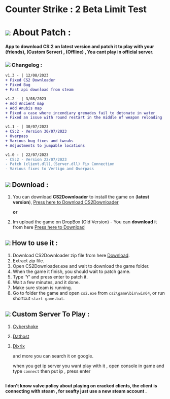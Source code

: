 # Counter Strike : 2 Beta Limit Test


# ![](https://img.icons8.com/?size=60&id=yWtH78otokhy&format=svg) About Patch :
**App to download CS:2 on latest version and patch it to play with your  **(friends)**, **(Custom Server)** , **(Offline)** , You cant play in official server.**

### ![](https://img.icons8.com/?size=60&id=_VsvtdQCsxq4&format=svg) Changelog :

```diff
v1.3 - | 12/08/2023
+ Fixed CS2 Downloader
+ Fixed Bug
+ Fast api download from steam

v1.2 - | 3/08/2023
+ Add Ancient map
+ Add Anubis map
+ Fixed a case where incendiary grenades fail to detonate in water
+ Fixed an issue with round restart in the middle of weapon reloading

v1.1 - | 30/07/2023
+ CS:2 - Version 30/07/2023
+ Overpass
+ Various bug fixes and tweaks
+ Adjustments to jumpable locations

v1.0 - | 22/07/2023
- CS:2 - Version 22/07/2023
- Patch (client.dll),(Server.dll) Fix Connection
- Various fixes to Vertigo and Overpass
```
## ![](https://img.icons8.com/?size=60&id=m2rAYiXkqccX&format=svg) Download :
1) You can download **CS2Downloader** to install the game on (**latest version**), [Press here to Download CS2Downloader](https://github.com/McDaived/CS2-Patch-Access/releases/tag/v1.3)

   **or**
   
3) Im upload the game on DropBox (Old Version) - You can **download** it from here [Press here to Download](https://www.dropbox.com/s/kixx2piu9ilbepa/cs2.zip?dl=0)

## ![](https://img.icons8.com/?size=60&id=qQWURf13xigk&format=svg) How to use it :
1. Download CS2Downloader zip file from here [Download](https://github.com/McDaived/CS2-Patch-Access/releases/download/v1.3/CS2.Downloader.v1.3.zip).
2. Extract zip file.
3. Open CS2Downloader.exe and wait to download the game folder.
4. When the game it finish, you should wait to patch game.
5. Type 'Y' and press enter to patch it.
6. Wait a few minutes, and it done.
7. Make sure steam is running.
8. Go to folder the game and open `cs2.exe` from `cs2\game\bin\win64`, or run shortcut `start game.bat`.

## ![](https://img.icons8.com/?size=60&id=AgiWBf89rthv&format=svg) Custom Server To Play :
1. [Cybershoke](https://cybershoke.net/cs2)
2. [Dathost](https://dathost.net/cs2-public-servers)
3. [Dixrix](https://dixrix.net/cs2)

     and more you can search it on google.
   
    when you get ip server you want play with it , open console in game and type ``connect`` then put ip , press enter
##
**I don't know valve policy about playing on cracked clients, the client is connecting with steam , for seafty just use a new steam account .**
